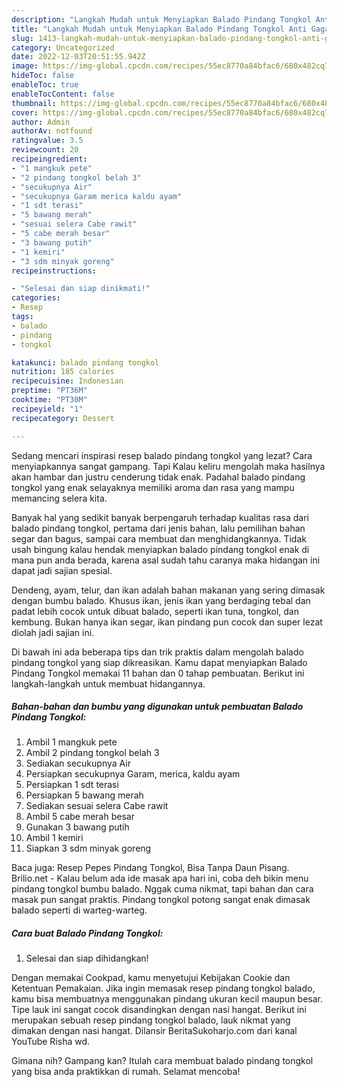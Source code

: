 ```yaml
---
description: "Langkah Mudah untuk Menyiapkan Balado Pindang Tongkol Anti Gagal"
title: "Langkah Mudah untuk Menyiapkan Balado Pindang Tongkol Anti Gagal"
slug: 1413-langkah-mudah-untuk-menyiapkan-balado-pindang-tongkol-anti-gagal
category: Uncategorized
date: 2022-12-03T20:51:55.942Z
image: https://img-global.cpcdn.com/recipes/55ec8770a84bfac6/680x482cq70/balado-pindang-tongkol-foto-resep-utama.jpg
hideToc: false
enableToc: true
enableTocContent: false
thumbnail: https://img-global.cpcdn.com/recipes/55ec8770a84bfac6/680x482cq70/balado-pindang-tongkol-foto-resep-utama.jpg
cover: https://img-global.cpcdn.com/recipes/55ec8770a84bfac6/680x482cq70/balado-pindang-tongkol-foto-resep-utama.jpg
author: Admin
authorAv: notfound
ratingvalue: 3.5
reviewcount: 20
recipeingredient:
- "1 mangkuk pete"
- "2 pindang tongkol belah 3"
- "secukupnya Air"
- "secukupnya Garam merica kaldu ayam"
- "1 sdt terasi"
- "5 bawang merah"
- "sesuai selera Cabe rawit"
- "5 cabe merah besar"
- "3 bawang putih"
- "1 kemiri"
- "3 sdm minyak goreng"
recipeinstructions:

- "Selesai dan siap dinikmati!"
categories:
- Resep
tags:
- balado
- pindang
- tongkol

katakunci: balado pindang tongkol 
nutrition: 185 calories
recipecuisine: Indonesian
preptime: "PT36M"
cooktime: "PT30M"
recipeyield: "1"
recipecategory: Dessert

---
```



Sedang mencari inspirasi resep balado pindang tongkol yang lezat? Cara menyiapkannya sangat gampang. Tapi Kalau keliru mengolah maka hasilnya akan hambar dan justru cenderung tidak enak. Padahal balado pindang tongkol yang enak selayaknya memiliki aroma dan rasa yang mampu memancing selera kita.


Banyak hal yang sedikit banyak berpengaruh terhadap kualitas rasa dari balado pindang tongkol, pertama dari jenis bahan, lalu pemilihan bahan segar dan bagus, sampai cara membuat dan menghidangkannya. Tidak usah bingung kalau hendak menyiapkan balado pindang tongkol enak di mana pun anda berada, karena asal sudah tahu caranya maka hidangan ini dapat jadi sajian spesial.

Dendeng, ayam, telur, dan ikan adalah bahan makanan yang sering dimasak dengan bumbu balado. Khusus ikan, jenis ikan yang berdaging tebal dan padat lebih cocok untuk dibuat balado, seperti ikan tuna, tongkol, dan kembung. Bukan hanya ikan segar, ikan pindang pun cocok dan super lezat diolah jadi sajian ini.


Di bawah ini ada beberapa tips dan trik praktis dalam mengolah balado pindang tongkol yang siap dikreasikan. Kamu dapat menyiapkan Balado Pindang Tongkol memakai 11 bahan dan 0 tahap pembuatan. Berikut ini langkah-langkah untuk membuat hidangannya.

<!--inarticleads1-->

##### Bahan-bahan dan bumbu yang digunakan untuk pembuatan Balado Pindang Tongkol:

1. Ambil 1 mangkuk pete
1. Ambil 2 pindang tongkol belah 3
1. Sediakan secukupnya Air
1. Persiapkan secukupnya Garam, merica, kaldu ayam
1. Persiapkan 1 sdt terasi
1. Persiapkan 5 bawang merah
1. Sediakan sesuai selera Cabe rawit
1. Ambil 5 cabe merah besar
1. Gunakan 3 bawang putih
1. Ambil 1 kemiri
1. Siapkan 3 sdm minyak goreng


Baca juga: Resep Pepes Pindang Tongkol, Bisa Tanpa Daun Pisang. Brilio.net - Kalau belum ada ide masak apa hari ini, coba deh bikin menu pindang tongkol bumbu balado. Nggak cuma nikmat, tapi bahan dan cara masak pun sangat praktis. Pindang tongkol potong sangat enak dimasak balado seperti di warteg-warteg. 

<!--inarticleads2-->

##### Cara buat Balado Pindang Tongkol:


1. Selesai dan siap dihidangkan!

Dengan memakai Cookpad, kamu menyetujui Kebijakan Cookie dan Ketentuan Pemakaian. Jika ingin memasak resep pindang tongkol balado, kamu bisa membuatnya menggunakan pindang ukuran kecil maupun besar. Tipe lauk ini sangat cocok disandingkan dengan nasi hangat. Berikut ini merupakan sebuah resep pindang tongkol balado, lauk nikmat yang dimakan dengan nasi hangat. Dilansir BeritaSukoharjo.com dari kanal YouTube Risha wd. 

Gimana nih? Gampang kan? Itulah cara membuat balado pindang tongkol yang bisa anda praktikkan di rumah. Selamat mencoba!
